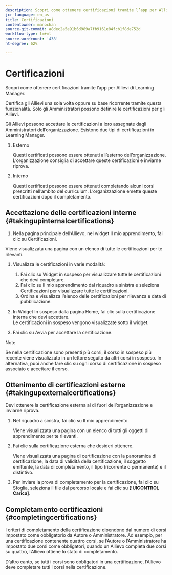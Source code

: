 ```yaml
---
description: Scopri come ottenere certificazioni tramite l’app per Allievi di Learning Manager.
jcr-language: en_us
title: Certificazioni
contentowner: manochan
source-git-commit: a8dec2a5e91b6d989a7fb9161e84fcb1f8de752d
workflow-type: tm+mt
source-wordcount: '438'
ht-degree: 62%

---
```




# Certificazioni

Scopri come ottenere certificazioni tramite l’app per Allievi di Learning Manager.

Certifica gli Allievi una sola volta oppure su base ricorrente tramite questa funzionalità. Solo gli Amministratori possono definire le certificazioni per gli Allievi.

Gli Allievi possono accettare le certificazioni a loro assegnate dagli Amministratori dell’organizzazione. Esistono due tipi di certificazioni in Learning Manager.

1. Esterno

   Questi certificati possono essere ottenuti all’esterno dell’organizzazione. L’organizzazione consiglia di accettare queste certificazioni e inviarne riprova.

1. Interno

   Questi certificati possono essere ottenuti completando alcuni corsi prescritti nell’ambito del curriculum. L’organizzazione emette queste certificazioni dopo il completamento.

## Accettazione delle certificazioni interne {#takingupinternalcertifications}

1. Nella pagina principale dell’Allievo, nel widget Il mio apprendimento, fai clic su Certificazioni.

Viene visualizzata una pagina con un elenco di tutte le certificazioni per te rilevanti.

1. Visualizza le certificazioni in varie modalità:

   1. Fai clic su Widget in sospeso per visualizzare tutte le certificazioni che devi completare.
   1. Fai clic su Il mio apprendimento dal riquadro a sinistra e seleziona Certificazioni per visualizzare tutte le certificazioni.
   1. Ordina e visualizza l’elenco delle certificazioni per rilevanza e data di pubblicazione.

1. In Widget In sospeso dalla pagina Home, fai clic sulla certificazione interna che devi accettare.\
   Le certificazioni in sospeso vengono visualizzate sotto il widget.

1. Fai clic su Avvia per accettare la certificazione.

>[!NOTE]
>
>Se nella certificazione sono presenti più corsi, il corso in sospeso più recente viene visualizzato in un lettore seguito da altri corsi in sospeso. In alternativa, puoi anche fare clic su ogni corso di certificazione in sospeso associato e accettare il corso.

## Ottenimento di certificazioni esterne {#takingupexternalcertifications}

Devi ottenere la certificazione esterna al di fuori dell’organizzazione e inviarne riprova.

1. Nel riquadro a sinistra, fai clic su Il mio apprendimento.

   Viene visualizzata una pagina con un elenco di tutti gli oggetti di apprendimento per te rilevanti.

1. Fai clic sulla certificazione esterna che desideri ottenere.

   Viene visualizzata una pagina di certificazione con la panoramica di certificazione, la data di validità della certificazione, il soggetto emittente, la data di completamento, il tipo (ricorrente o permanente) e il distintivo.

1. Per inviare la prova di completamento per la certificazione, fai clic su Sfoglia, seleziona il file dal percorso locale e fai clic su **[!UICONTROL Carica]**.

## Completamento certificazioni {#completingcertifications}

I criteri di completamento della certificazione dipendono dal numero di corsi impostato come obbligatorio da Autore o Amministratore. Ad esempio, per una certificazione contenente quattro corsi, se l’Autore o l’Amministratore ha impostato due corsi come obbligatori, quando un Allievo completa due corsi su quattro, l’Allievo ottiene lo stato di completamento.

D’altro canto, se tutti i corsi sono obbligatori in una certificazione, l’Allievo deve completare tutti i corsi nella certificazione.
